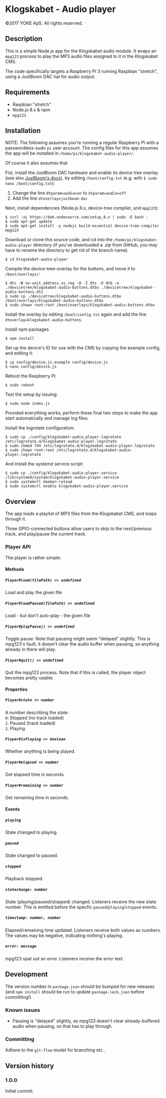 # Klogskabet - Audio player
©2017 YOKE ApS. All rights reserved.

## Description
This is a simple Node.js app for the Klogskabet audio module. It wraps an `mpg123` process to play the MP3 audio files assigned to it in the Klogskabet CMS.

The code specifically targets a Raspberry Pi 3 running Raspbian "stretch", using a JustBoom DAC hat for audio output.

## Requirements
- Raspbian "stretch"
- Node.js 8.x & npm
- `mpg123`

## Installation
NOTE: The following assumes you're running a regular Raspberry Pi with a passwordless-sudo `pi` user account. The config files for this app assumes the app will be installed in `/home/pi/klogskabet-audio-player/`.

Of course it also assumes that 

Fist, install the JustBoom DAC hardware and enable its device tree overlay (see also [JustBoom's docs](https://www.justboom.co/software/configure-justboom-with-raspbian/)), by editing `/boot/config.txt` (e.g. with `$ sudo nano /boot/config.txt`):

1. Change the line `dtparam=audio=on` to `dtparam=audio=off`
2. Add the line `dtoverlay=justboom-dac`

Next, install dependencies (Node.js 8.x, device-tree compiler, and `mpg123`):

    $ curl -sL https://deb.nodesource.com/setup_8.x | sudo -E bash -
    $ sudo apt-get update
    $ sudo apt-get install -y nodejs build-essential device-tree-compiler mpg123

Download or clone this source code, and cd into the `/home/pi/klogskabet-audio-player` directory (if you've downloaded a .zip from GitHub, you may have to rename the directory to get rid of the branch name).

    $ cd klogskabet-audio-player

Compile the device-tree-overlay for the buttons, and move it to `/boot/overlays/`:

    $ dtc -W no-unit_address_vs_reg -@ -I dts -O dtb -o ./devicetree/klogskabet-audio-buttons.dtbo ./devicetree/klogskabet-audio-buttons.dts
    $ sudo cp ./devicetree/klogskabet-audio-buttons.dtbo /boot/overlays/klogskabet-audio-buttons.dtbo
    $ sudo chown root:root /boot/overlays/klogskabet-audio-buttons.dtbo

Install the overlay by editing `/boot/config.txt` again and add the line `dtoverlay=klogskabet-audio-buttons`.

Install npm packages

    $ npm install

Set up the device's ID for use with the CMS by copying the example config, and editing it:

    $ cp config/device.js.example config/device.js
    $ nano config/device.js

Reboot the Raspberry Pi:

    $ sudo reboot

Test the setup by issuing:

    $ sudo node index.js

Provided everything works, perform these final two steps to make the app start automatically and manage log files:

Install the logrotate configuration:

    $ sudo cp ./config/klogskabet-audio-player.logrotate /etc/logrotate.d/klogskabet-audio-player.logrotate
    $ sudo chmod 744 /etc/logrotate.d/klogskabet-audio-player.logrotate
    $ sudo chown root:root /etc/logrotate.d/klogskabet-audio-player.logrotate

And install the systemd service script:

    $ sudo cp ./config/klogskabet-audio-player.service /lib/systemd/system/klogskabet-audio-player.service
    $ sudo systemctl daemon-reload
    $ sudo systemctl enable klogskabet-audio-player.service

## Overview
The app loads a playlist of MP3 files from the Klogskabet CMS, and loops through it.

Three GPIO-connected buttons allow users to skip to the next/previous track, and play/pause the current track.

### Player API
The player is rather simple:

#### Methods
##### `Player#load(filePath) => undefined`
Load and play the given file

##### `Player#loadPaused(filePath) => undefined`
Load - but don't auto-play - the given file

##### `Player#playPause() => undefined`
Toggle pause. Note that pausing might seem "delayed" slightly. This is mpg123's fault; it doesn't clear the audio buffer when pausing, so anything already in there will play.

##### `Player#quit() => undefined`
Quit the mpg123 process. Note that if this is called, the player object becomes pretty usable.

#### Properties
##### `Player#state => number`
A number describing the state:  
`0`: Stopped (no track loaded)  
`1`: Paused (track loaded)  
`2`: Playing

##### `Player#isPlaying => boolean`
Whether anything is being played.

##### `Player#elapsed => number`
Get elapsed time in seconds.

##### `Player#remaining => number`
Get remaining time in seconds.

#### Events
##### `playing`
State changed to playing.

##### `paused`
State changed to paused.

##### `stopped`
Playback stopped.

##### `statechange: number`
State (playing/paused/stopped) changed. Listeners receive the new state number. This is emitted before the specfic `paused`/`playing`/`stopped` events.

##### `timestamp: number, number`
Elapsed/remaining time updated. Listeners receive both values as numbers. The values may be negative, indicating nothing's playing.

##### `error: message`
mpg123 spat out an error. Listeners receive the error text.

## Development
The version number in `package.json` should be bumped for new releases (and `npm install` should be run to update `package-lock.json` before committing!).

### Known issues
- Pausing is "delayed" slightly, as mpg123 doesn't clear already-buffered audio when pausing, so that has to play through.

### Committing
Adhere to the `git-flow` model for branching etc..

## Version history
### 1.0.0
Initial commit.
